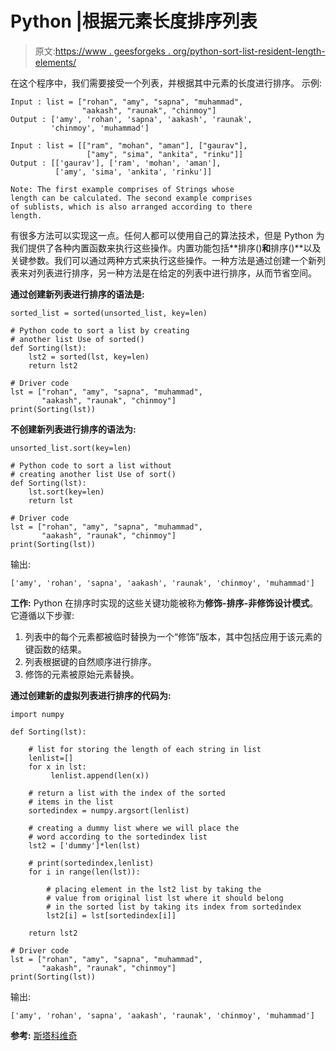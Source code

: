 # Python |根据元素长度排序列表

> 原文:[https://www . geesforgeks . org/python-sort-list-resident-length-elements/](https://www.geeksforgeeks.org/python-sort-list-according-length-elements/)

在这个程序中，我们需要接受一个列表，并根据其中元素的长度进行排序。
示例:

```
Input : list = ["rohan", "amy", "sapna", "muhammad",
                "aakash", "raunak", "chinmoy"]
Output : ['amy', 'rohan', 'sapna', 'aakash', 'raunak', 
         'chinmoy', 'muhammad']

Input : list = [["ram", "mohan", "aman"], ["gaurav"], 
                 ["amy", "sima", "ankita", "rinku"]]
Output : [['gaurav'], ['ram', 'mohan', 'aman'], 
          ['amy', 'sima', 'ankita', 'rinku']]

Note: The first example comprises of Strings whose 
length can be calculated. The second example comprises 
of sublists, which is also arranged according to there 
length. 

```

有很多方法可以实现这一点。任何人都可以使用自己的算法技术，但是 Python 为我们提供了各种内置函数来执行这些操作。内置功能包括**排序()**和**排序()**以及关键参数。我们可以通过两种方式来执行这些操作。一种方法是通过创建一个新列表来对列表进行排序，另一种方法是在给定的列表中进行排序，从而节省空间。

**通过创建新列表进行排序的语法是:**

```
sorted_list = sorted(unsorted_list, key=len)
```

```
# Python code to sort a list by creating 
# another list Use of sorted()
def Sorting(lst):
    lst2 = sorted(lst, key=len)
    return lst2

# Driver code
lst = ["rohan", "amy", "sapna", "muhammad", 
       "aakash", "raunak", "chinmoy"]
print(Sorting(lst))
```

**不创建新列表进行排序的语法为:**

```
unsorted_list.sort(key=len)
```

```
# Python code to sort a list without 
# creating another list Use of sort()
def Sorting(lst):
    lst.sort(key=len)
    return lst

# Driver code
lst = ["rohan", "amy", "sapna", "muhammad", 
       "aakash", "raunak", "chinmoy"]
print(Sorting(lst))
```

输出:

```
['amy', 'rohan', 'sapna', 'aakash', 'raunak', 'chinmoy', 'muhammad']

```

**工作:**
Python 在排序时实现的这些关键功能被称为**修饰-排序-非修饰设计模式**。它遵循以下步骤:

1.  列表中的每个元素都被临时替换为一个“修饰”版本，其中包括应用于该元素的键函数的结果。
2.  列表根据键的自然顺序进行排序。
3.  修饰的元素被原始元素替换。

**通过创建新的虚拟列表进行排序的代码为:**

```
import numpy

def Sorting(lst):

    # list for storing the length of each string in list 
    lenlist=[]   
    for x in lst:
         lenlist.append(len(x))     

    # return a list with the index of the sorted
    # items in the list
    sortedindex = numpy.argsort(lenlist)  

    # creating a dummy list where we will place the 
    # word according to the sortedindex list 
    lst2 = ['dummy']*len(lst)   

    # print(sortedindex,lenlist)
    for i in range(len(lst)):    

        # placing element in the lst2 list by taking the
        # value from original list lst where it should belong 
        # in the sorted list by taking its index from sortedindex
        lst2[i] = lst[sortedindex[i]]     

    return lst2

# Driver code
lst = ["rohan", "amy", "sapna", "muhammad", 
       "aakash", "raunak", "chinmoy"]
print(Sorting(lst))
```

输出:

```
['amy', 'rohan', 'sapna', 'aakash', 'raunak', 'chinmoy', 'muhammad']

```

 **参考:** [斯塔科维奇](https://stackoverflow.com/questions/2587402/sorting-python-list-based-on-the-length-of-the-string)